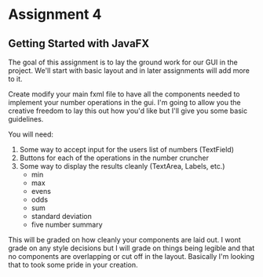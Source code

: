 # Assignment 4 #

## Getting Started with JavaFX ##

The goal of this assignment is to lay the ground work for our GUI in the project. We'll start with basic layout and in later assignments will add more to it. 

Create modify your main fxml file to have all the components needed to implement your number operations in the gui. I'm going to allow you the creative freedom to lay this out how you'd like but I'll give you some basic guidelines.

You will need:
1. Some way to accept input for the users list of numbers (TextField)
2. Buttons for each of the operations in the number cruncher
3. Some way to display the results cleanly (TextArea, Labels, etc.)
   * min
   * max
   * evens
   * odds
   * sum
   * standard deviation
   * five number summary

This will be graded on how cleanly your components are laid out. I wont grade on any style decisions but I will grade on things being legible and that no components are overlapping or cut off in the layout. Basically I'm looking that to took some pride in your creation.
